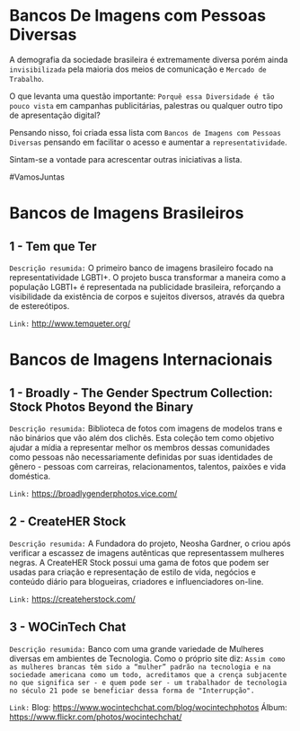 # Bancos De Imagens com Pessoas Diversas 

A demografia da sociedade brasileira é extremamente diversa porém ainda `invisibilizada` pela maioria dos meios de comunicação e `Mercado de Trabalho`.

O que levanta uma questão importante: 
`Porquê essa Diversidade é tão pouco vista` em campanhas publicitárias, palestras ou qualquer outro tipo de apresentação digital? 

Pensando nisso, foi criada essa lista com `Bancos de Imagens com Pessoas Diversas` pensando em facilitar o acesso e aumentar a `representatividade`.

Sintam-se a vontade para acrescentar outras iniciativas a lista. 

#VamosJuntas

# Bancos de Imagens Brasileiros

## 1 - Tem que Ter 

`Descrição resumida:` O primeiro banco de imagens brasileiro focado na representatividade LGBTI+. O projeto busca transformar a maneira como a população LGBTI+ é representada na publicidade brasileira, reforçando a visibilidade da existência de corpos e sujeitos diversos, através da quebra de estereótipos.

`Link:` http://www.temqueter.org/

# Bancos de Imagens Internacionais

## 1 - Broadly - The Gender Spectrum Collection: Stock Photos Beyond the Binary

`Descrição resumida:` Biblioteca de fotos com imagens de modelos trans e não binários que vão além dos clichês. Esta coleção tem como objetivo ajudar a mídia a representar melhor os membros dessas comunidades como pessoas não necessariamente definidas por suas identidades de gênero - pessoas com carreiras, relacionamentos, talentos, paixões e vida doméstica.

`Link:` https://broadlygenderphotos.vice.com/

## 2 - CreateHER Stock 

`Descrição resumida:` A Fundadora do projeto, Neosha Gardner, o criou após verificar a escassez de imagens autênticas que representassem mulheres negras. A CreateHER Stock possui uma gama de fotos que podem ser usadas para criação e representação de estilo de vida, negócios e conteúdo diário para blogueiras, criadores e influenciadores on-line.

`Link:` https://createherstock.com/

## 3 - WOCinTech Chat

`Descrição resumida:` Banco com uma grande variedade de Mulheres diversas em ambientes de Tecnologia. Como o próprio site diz: `Assim como as mulheres brancas têm sido a “mulher” padrão na tecnologia e na sociedade americana como um todo, acreditamos que a crença subjacente no que significa ser - e quem pode ser - um trabalhador de tecnologia no século 21 pode se beneficiar dessa forma de "Interrupção".`

`Link:` Blog:  https://www.wocintechchat.com/blog/wocintechphotos
        Álbum: https://www.flickr.com/photos/wocintechchat/ 

